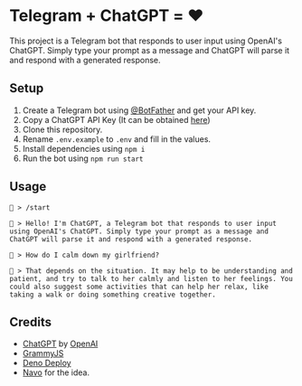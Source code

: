 # Telegram + ChatGPT = ❤️
This project is a Telegram bot that responds to user input using OpenAI's ChatGPT. Simply type your prompt as a message and ChatGPT will parse it and respond with a generated response.

## Setup
1. Create a Telegram bot using [@BotFather](https://t.me/BotFather) and get your API key.
2. Copy a ChatGPT API Key (It can be obtained [here](https://platform.openai.com/account/api-keys)) 
3. Clone this repository.
4. Rename `.env.example` to `.env` and fill in the values.
5. Install dependencies using `npm i`
6. Run the bot using `npm run start`

## Usage

```
🧑 > /start

🤖 > Hello! I'm ChatGPT, a Telegram bot that responds to user input using OpenAI's ChatGPT. Simply type your prompt as a message and ChatGPT will parse it and respond with a generated response.

🧑 > How do I calm down my girlfriend?

🤖 > That depends on the situation. It may help to be understanding and patient, and try to talk to her calmly and listen to her feelings. You could also suggest some activities that can help her relax, like taking a walk or doing something creative together.
```

## Credits
- [ChatGPT](https://chat.openai.com/) by [OpenAI](https://openai.com/)
- [GrammyJS](https://grammy.dev/)
- [Deno Deploy](https://dash.deno.com/)
- [Navo](https://github.com/navopw) for the idea.